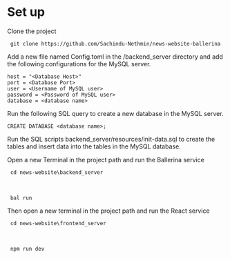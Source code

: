 <h1>Set up</h1>



Clone the project

     git clone https://github.com/Sachindu-Nethmin/news-website-ballerina

Add a new file named Config.toml in the /backend_server directory and add the following configurations for the MySQL server.
    
    host = "<Database Host>"
    port = <Database Port>
    user = <Username of MySQL user>
    password = <Password of MySQL user>
    database = <database name>

 Run the following SQL query to create a new database in the MySQL server.

    CREATE DATABASE <database name>;

Run the SQL scripts backend_server/resources/init-data.sql to create the tables and insert data into the tables in the MySQL database.

Open a new Terminal in the project path and run the Ballerina service

     cd news-website\backend_server
<br>
    
     bal run

Then open a new terminal in the project path and run the React service
    
     cd news-website\frontend_server
<br>
    
     npm run dev

   
